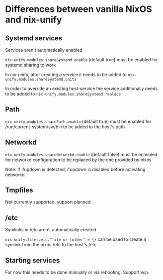 # Differences between vanilla NixOS and nix-unify

## Systemd services

Services aren't automatically enabled

`nix-unify.modules.shareSystemd.enable` (default true) must be enabled for systemd sharing to work

In nix-unify, after creating a service it needs to be added to `nix-unify.modules.shareSystemd.units`

In order to override an existing host-service the service additionally needs to be added to `nix-unify.modules.shareSystemd.replace`

## Path

`nix-unify.modules.sharePath.enable` (default true) must be enabled for /run/current-system/sw/bin to be added to the host's path

## Networkd

`nix-unify.modules.shareNetworkd.enable` (default false) must be enavbled for networkd configuration to be replaced by the one provided by nixos

Note: If ifupdown is detected, ifupdown is disabled before activating networkd.

## Tmpfiles

Not currently supported, support planned

## /etc

Symlinks in /etc aren't automatically created

`nix-unify.files.etc."file-or-folder" = {}` can be used to create a symlink from the nixos /etc to the host's /etc

## Starting services

For now this needs to be done manually or via rebooting. Support wip.
